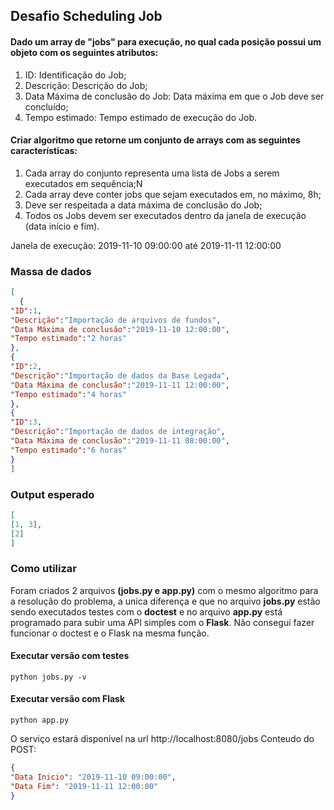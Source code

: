 
## Desafio Scheduling Job

#### Dado um array de "jobs" para execução, no qual cada posição possui um objeto com os seguintes atributos:
1) ID: Identificação do Job;
2) Descrição: Descrição do Job;
3) Data Máxima de conclusão do Job: Data máxima em que o Job deve ser concluído;
4) Tempo estimado: Tempo estimado de execução do Job.

#### Criar algoritmo que retorne um conjunto de arrays com as seguintes características:
1) Cada array do conjunto representa uma lista de Jobs a serem executados em sequência;N
2) Cada array deve conter jobs que sejam executados em, no máximo, 8h;
3) Deve ser respeitada a data máxima de conclusão do Job;
4) Todos os Jobs devem ser executados dentro da janela de execução (data início e fim).

Janela de execução: 2019-11-10 09:00:00 até 2019-11-11 12:00:00


### Massa de dados

```json
[
  {
"ID":1,
"Descrição":"Importação de arquivos de fundos",
"Data Máxima de conclusão":"2019-11-10 12:00:00",
"Tempo estimado":"2 horas"
},
{
"ID":2,
"Descrição":"Importação de dados da Base Legada",
"Data Máxima de conclusão":"2019-11-11 12:00:00",
"Tempo estimado":"4 horas"
},
{
"ID":3,
"Descrição":"Importação de dados de integração",
"Data Máxima de conclusão":"2019-11-11 08:00:00",
"Tempo estimado":"6 horas"
}
]
```
### Output esperado
```json
[
[1, 3],
[2]
]
```

### Como utilizar
Foram criados 2 arquivos **(jobs.py e app.py)** com o mesmo algoritmo para a resolução do problema, a unica diferença e que no arquivo **jobs.py** estão sendo executados testes com o **doctest** e no arquivo **app.py** está programado para subir uma API simples com o **Flask**.
Não consegui fazer funcionar o doctest e o Flask na mesma função.

#### Executar versão com testes
```shell
python jobs.py -v
```
#### Executar versão com Flask
```shell
python app.py
```
O serviço estará disponivel na url http://localhost:8080/jobs
Conteudo do POST:  
```json
{
"Data Inicio": "2019-11-10 09:00:00",
"Data Fim": "2019-11-11 12:00:00"
}
```
